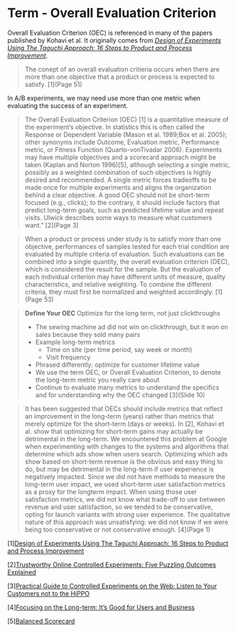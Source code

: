 # Term - Overall Evaluation Criterion

Overall Evaluation Criterion (OEC) is referenced in many of the papers published by Kohavi et al. It originally comes from *[Design of Experiments Using The Taguchi Approach: 16 Steps to Product and Process Improvement](https://books.google.com/books?id=6zq3c3FaCq8C&q=Overall+Evaluation+Criterion#v=snippet&q=Overall%20Evaluation%20Criterion&f=false)*.

> The conept of an overall evaluation critieria occurs when there are more than one objective that a product or process is expected to satisfy. [1](Page 51)

In A/B experiments, we may need use more than one metric when evaluating the success of an experiment.

> The Overall Evaluation Criterion (OEC) [1] is a quantitative measure of the experiment’s objective. In statistics this is often called the Response or Dependent Variable (Mason et al. 1989;Box et al. 2005); other synonyms include Outcome, Evaluation metric, Performance metric, or Fitness Function (Quarto-vonTivadar 2006). Experiments may have multiple objectives and a scorecard approach might be taken (Kaplan and Norton 1996)[5], although selecting a single metric, possibly as a weighted combination of such objectives is highly desired and recommended. A single metric forces tradeoffs to be made once for multiple experiments and aligns the organization behind a clear objective. A good OEC should not be short-term focused (e.g., clicks); to the contrary, it should include factors that predict long-term goals, such as predicted lifetime value and repeat visits. Ulwick describes some ways to measure what customers want.”
> [2](Page 3)

> When a product or process under study is to satisfy more than one objective, performances of samples tested for each trial condition are evaluated by multiple criteria of evaluation. Such evaluations can be combined into a single quantity, the overall evaluation criterion (OEC), which is considered the result for the sample. But the evaluation of each individual criterion may have different units of measure, quality characteristics, and relative weighting. To combine the different criteria, they must first be normalized and weighted accordingly. [1](Page 53)

> **Define Your OEC**
> Optimize for the long term, not just clickthroughs
> * The sewing machine ad did not win on clickthrough, but it won on sales because they sold many pairs
> * Example long-term metrics
>     * Time on site (per time period, say week or month)
>     * Visit frequency
> * Phrased differently: optimize for customer lifetime value
> * We use the term OEC, or Overall Evaluation Criterion, to denote the long-term metric you really care about
> * Continue to evaluate many metrics to understand the specifics and for understanding why the OEC changed
> [3](Slide 10)


> It has been suggested that OECs should include metrics that reflect an improvement in the long-term (years) rather than metrics that merely optimize for the short-term (days or weeks). In [2], Kohavi et al. show that optimizing for short-term gains may actually be detrimental in the long-term.
> We encountered this problem at Google when experimenting with changes to the systems and algorithms that determine which ads show when users search. Optimizing which ads show based on short-term revenue is the obvious and easy thing to do, but may be detrimental in the long-term if user experience is negatively impacted. Since we did not have methods to measure the long-term user impact, we used short-term user satisfaction metrics as a proxy for the longterm impact. When using those user satisfaction metrics, we did not know what trade-off to use between revenue and user satisfaction, so we tended to be conservative, opting for launch variants with strong user experience. The qualitative nature of this approach was unsatisfying: we did not know if we were being too conservative or not conservative enough. [4](Page 1)


[1][Design of Experiments Using The Taguchi Approach: 16 Steps to Product and Process Improvement](https://books.google.com/books?id=6zq3c3FaCq8C&q=Overall+Evaluation+Criterion#v=snippet&q=Overall%20Evaluation%20Criterion&f=false)

[2][Trustworthy Online Controlled Experiments: Five Puzzling Outcomes Explained](http://www.exp-platform.com/Documents/puzzlingOutcomesInControlledExperiments.pdf)

[3][Practical Guide to Controlled Experiments on the Web: Listen to Your Customers not to the HiPPO](http://www.exp-platform.com/Documents/controlledExperimentsHippoEbay.pdf)

[4][Focusing on the Long-term: It’s Good for Users and Business](https://static.googleusercontent.com/media/research.google.com/en//pubs/archive/43887.pdf)

[5][Balanced Scorecard](http://home.bi.no/fgl99011/bok2302/BM96.pdf)
